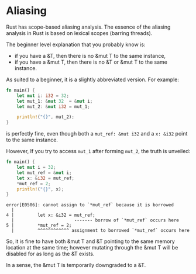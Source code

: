 # Aliasing

Rust has scope-based aliasing analysis.
The essence of the aliasing analysis in Rust is based on lexical scopes (barring threads).

The beginner level explanation that you probably know is:
- if you have a &T, then there is no &mut T to the same instance,
- if you have a &mut T, then there is no &T or &mut T to the same instance.

As suited to a beginner, it is a slightly abbreviated version. For example:

```rust
fn main() {
    let mut i: i32 = 32;
    let mut_1: &mut 32  = &mut i;
    let mut_2: &mut i32 = mut_1;

    println!("{}", mut_2);
}
```

is perfectly fine, even though both a `mut_ref: &mut i32` and a `x: &i32` point to the same instance.

However, If you try to access `mut_1` after forming `mut_2`, the truth is unveiled:

```rust
fn main() {
    let mut i = 32;
    let mut_ref = &mut i;
    let x: &i32 = mut_ref;
    *mut_ref = 2;
    println!("{}", x);
}
```

```
error[E0506]: cannot assign to `*mut_ref` because it is borrowed
  |
4 |         let x: &i32 = mut_ref;
  |                       ------- borrow of `*mut_ref` occurs here
5 |         *mut_ref = 2;
  |         ^^^^^^^^^^^^ assignment to borrowed `*mut_ref` occurs here
```


So, it is fine to have both &mut T and &T pointing to the same memory location at the same time; however mutating through the &mut T will be disabled for as long as the &T exists.

In a sense, the &mut T is temporarily downgraded to a &T.


